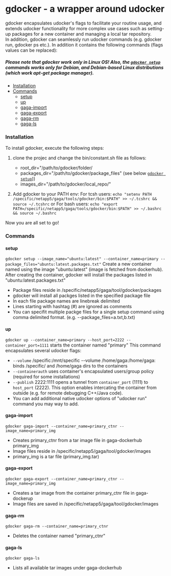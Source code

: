 # gdocker - a wrapper around udocker 
gdocker encapsulates udocker's flags to facilitate your routine usage, and extends udocker functionality for more complex use cases such as setting-up packages for a new container and managing a local tar repository.  
In addition, gdocker can seamlessly run udocker commands (e.g. gdocker run, gdocker ps etc.).  In addition it contains the following commands (flags values can be replaced):
 
##### Please note that gdocker work only in Linux OS! Also, the [`gdocker setup`](#setup) commands works only for Debian, and Debian-based Linux distributions (which work apt-get package manager).


- [Installation](#installation)
- [Commands](#commands)
  - [setup](#setup)
  - [up](#up)
  - [gaga-import](#gaga-import)
  - [gaga-export](#gaga-export)
  - [gaga-rm](#gaga-rm)
  - [gaga-ls](#gaga-ls)

### Installation
To install gdocker, execute the following steps:

1. clone the projec and change the  bin/constant.sh file as follows:
    - root_dir="/path/to/gdocker/folder/
    - packages_dir="/path/to/gdocker/package_files" (see below [`gdocker setup`](#setup)))
    - images_dir="/path/to/gdocker/local_repo/"  

2. Add gdocker to your PATH env:
For tcsh users: `echo "setenv PATH /specific/netapp5/gaga/tools/gdocker/bin:$PATH" >> ~/.tcshrc && source ~/.tcshrc`
or 
For bash users: `echo "export PATH=/specific/netapp5/gaga/tools/gdocker/bin:$PATH" >> ~/.bashrc && source ~/.bashrc`

Now you are all set to go!

### Commands
#### setup
`gdocker setup --image_name="ubuntu:latest" --container_name=primary --package_files="ubuntu:latest.packages.txt"`
Create a new container named using the image "ubuntu:latest" (image is fetched from dockerhub). After creating the container, gdocker will install the packages listed in "ubuntu:latest.packages.txt" 
- Package files reside in /specific/netapp5/gaga/tool/gdocker/packages
- gdocker will install all packges listed in the specified package file 
- In each file package names are linebreak delimited
- Lines starting with hashtag (#) are ignored as comments
- You can specifit multiple packge files for a single setup command using comma delimited format. (e.g. --package_files=a.txt,b.txt)

#### up
`gdocker up --container_name=primary --host_port=2222 --container_port=1111`
starts the container named "primary" This command encapsulates several udocker flags:
-  `--volume` /specific:/mnt/specific --volume /home/gaga:/home/gaga: binds /specific/ and /home/gaga dirs to the containers  
-  `--containerauth` uses container's encapsulated users/group policy (required for some installations)
-  `--publish` 2222:1111 opens a tunnel from `container_port` (1111) to `host_port` (2222). This option enables intercating the container from outside (e.g. for remote debugging C++/Java code).
-  You can add additional native udocker options of "udocker run" command you may way to add.

#### gaga-import
`gdocker gaga-import --container_name=primary_ctnr --image_name=primary_img` 
- Creates primary_ctnr from a tar image file in gaga-dockerhub primary_img
- Image files reside in /specific/netapp5/gaga/tool/gdocker/images 
- primary_img is a tar file (primary_img.tar)

#### gaga-export
`gdocker gaga-export --container_name=primary_ctnr --image_name=primary_img` 
- Creates a tar image from the container primary_ctnr file in gaga-dockerup
- Image files are saved in /specific/netapp5/gaga/tool/gdocker/images 

#### gaga-rm
`gdocker gaga-rm --container_name=primary_ctnr`
- Deletes the container named "primary_ctnr"

#### gaga-ls
`gdocker gaga-ls`
- Lists all available tar images under gaga-dockerhub
